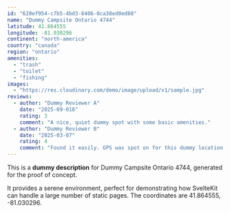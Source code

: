 ```yaml
---
id: "620ef954-c7b5-4bd3-8406-0ca38ed0ed80"
name: "Dummy Campsite Ontario 4744"
latitude: 41.864555
longitude: -81.030296
continent: "north-america"
country: "canada"
region: "ontario"
amenities:
  - "trash"
  - "toilet"
  - "fishing"
images:
  - "https://res.cloudinary.com/demo/image/upload/v1/sample.jpg"
reviews:
  - author: "Dummy Reviewer A"
    date: "2025-09-018"
    rating: 3
    comment: "A nice, quiet dummy spot with some basic amenities."
  - author: "Dummy Reviewer B"
    date: "2025-03-07"
    rating: 4
    comment: "Found it easily. GPS was spot on for this dummy location."
---
```


This is a **dummy description** for Dummy Campsite Ontario 4744, generated for the proof of concept.

It provides a serene environment, perfect for demonstrating how SvelteKit can handle a large number of static pages. The coordinates are 41.864555, -81.030296.
